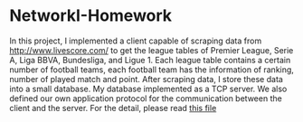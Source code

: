 # NetworkI-Homework
In this project, I implemented a client capable of scraping data from http://www.livescore.com/ to get the league tables of Premier League, Serie A, Liga BBVA, Bundesliga, and Ligue 1. Each league table contains a certain number of football teams, each football team has the information of ranking, number of played match and point.
After scraping data, I store these data into a small database. My database implemented as a TCP server. We also defined our own application protocol for the communication between the client and the server. For the detail, please read [this file](./document/Report.pdf)
